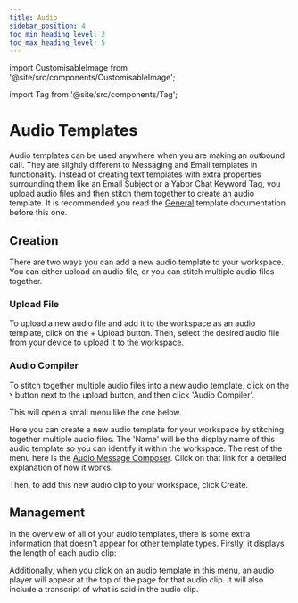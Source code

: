 ```yaml
---
title: Audio
sidebar_position: 4
toc_min_heading_level: 2
toc_max_heading_level: 5
---
```


import CustomisableImage from '@site/src/components/CustomisableImage';

import Tag from '@site/src/components/Tag';


# Audio Templates

Audio templates can be used anywhere when you are making an outbound call. They are slightly different to Messaging and Email templates in functionality. Instead of creating text templates with extra properties surrounding them like an Email Subject or a Yabbr Chat Keyword Tag, you upload audio files and then stitch them together to create an audio template. It is recommended you read the [General](./general.md) template documentation before this one.

## Creation

There are two ways you can add a new audio template to your workspace. You can either upload an audio file, or you can stitch multiple audio files together.

### Upload File

To upload a new audio file and add it to the workspace as an audio template, click on the <Tag colour="#1582d8" borderColour="#1582d8" fontColour="#FFFFFF">+ Upload</Tag> button. Then, select the desired audio file from your device to upload it to the workspace.

<CustomisableImage src="/img/template-audio-upload.png" alt="Audio Upload" width="600"/>

### Audio Compiler

To stitch together multiple audio files into a new audio template, click on the <Tag colour="#1582d8" borderColour="#1582d8" fontColour="#FFFFFF">˅</Tag> button next to the upload button, and then click 'Audio Compiler'.

<CustomisableImage src="/img/template-audio-compiler.png" alt="Audio Compiler" width="600"/>

This will open a small menu like the one below.

<CustomisableImage src="/img/template-audio-compiler-menu.png" alt="Audio Compiler Menu" width="600"/>

Here you can create a new audio template for your workspace by stitching together multiple audio files. The 'Name' will be the display name of this audio template so you can identify it within the workspace. The rest of the menu here is the [Audio Message Composer](../message-types/audio.md). Click on that link for a detailed explanation of how it works.

Then, to add this new audio clip to your workspace, click <Tag colour="#1582d8" borderColour="#1582d8" fontColour="#FFFFFF">Create</Tag>.


## Management

In the overview of all of your audio templates, there is some extra information that doesn't appear for other template types. Firstly, it displays the length of each audio clip:

<CustomisableImage src="/img/template-audio-time.png" alt="Audio Template Overview" width="600"/>

Additionally, when you click on an audio template in this menu, an audio player will appear at the top of the page for that audio clip. It will also include a transcript of what is said in the audio clip.

<CustomisableImage src="/img/template-audio-player.png" alt="Audio Template Audio Player" width="600"/>

